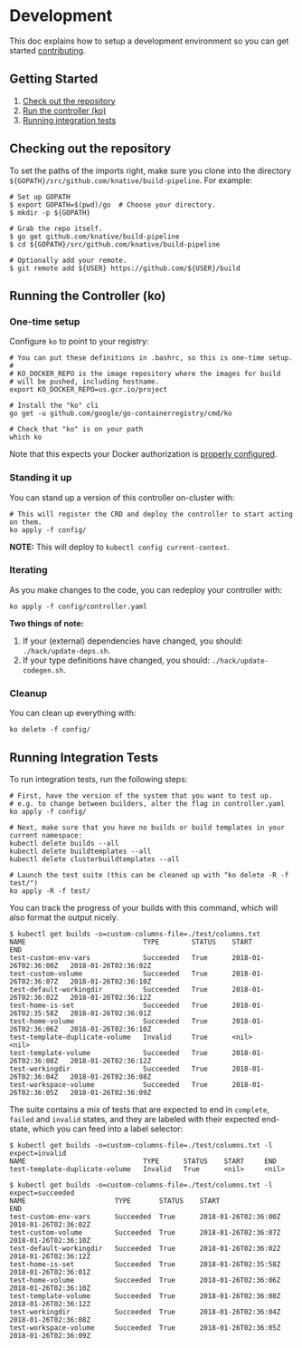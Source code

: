 # Development

This doc explains how to setup a development environment so you can get started
[contributing](./CONTRIBUTING.md).

## Getting Started

1. [Check out the repository](#checking-out-the-repository)
1. [Run the controller (ko)](#running-the-controller-ko)
1. [Running integration tests](#running-integration-tests)

## Checking out the repository

To set the paths of the imports right, make sure you clone into the directory
`${GOPATH}/src/github.com/knative/build-pipeline`.  For example:

```shell
# Set up GOPATH
$ export GOPATH=$(pwd)/go  # Choose your directory.
$ mkdir -p ${GOPATH}

# Grab the repo itself.
$ go get github.com/knative/build-pipeline
$ cd ${GOPATH}/src/github.com/knative/build-pipeline

# Optionally add your remote.
$ git remote add ${USER} https://github.com/${USER}/build
```

## Running the Controller (ko)

### One-time setup

Configure `ko` to point to your registry:

```shell
# You can put these definitions in .bashrc, so this is one-time setup.
#
# KO_DOCKER_REPO is the image repository where the images for build
# will be pushed, including hostname.
export KO_DOCKER_REPO=us.gcr.io/project

# Install the "ko" cli
go get -u github.com/google/go-containerregistry/cmd/ko

# Check that "ko" is on your path
which ko
```

Note that this expects your Docker authorization is [properly configured](
https://cloud.google.com/container-registry/docs/advanced-authentication#standalone_docker_credential_helper).

### Standing it up

You can stand up a version of this controller on-cluster with:
```shell
# This will register the CRD and deploy the controller to start acting on them.
ko apply -f config/
```

**NOTE:** This will deploy to `kubectl config current-context`.

### Iterating

As you make changes to the code, you can redeploy your controller with:
```shell
ko apply -f config/controller.yaml
```

**Two things of note:**
1. If your (external) dependencies have changed, you should:
   `./hack/update-deps.sh`.
1. If your type definitions have changed, you should:
   `./hack/update-codegen.sh`.

### Cleanup

You can clean up everything with:
```shell
ko delete -f config/
```

## Running Integration Tests

To run integration tests, run the following steps:

```shell
# First, have the version of the system that you want to test up.
# e.g. to change between builders, alter the flag in controller.yaml
ko apply -f config/

# Next, make sure that you have no builds or build templates in your current namespace:
kubectl delete builds --all
kubectl delete buildtemplates --all
kubectl delete clusterbuildtemplates --all

# Launch the test suite (this can be cleaned up with "ko delete -R -f test/")
ko apply -R -f test/
```

You can track the progress of your builds with this command, which will also
format the output nicely.

```shell
$ kubectl get builds -o=custom-columns-file=./test/columns.txt
NAME                             TYPE        STATUS    START                  END
test-custom-env-vars             Succeeded   True      2018-01-26T02:36:00Z   2018-01-26T02:36:02Z
test-custom-volume               Succeeded   True      2018-01-26T02:36:07Z   2018-01-26T02:36:10Z
test-default-workingdir          Succeeded   True      2018-01-26T02:36:02Z   2018-01-26T02:36:12Z
test-home-is-set                 Succeeded   True      2018-01-26T02:35:58Z   2018-01-26T02:36:01Z
test-home-volume                 Succeeded   True      2018-01-26T02:36:06Z   2018-01-26T02:36:10Z
test-template-duplicate-volume   Invalid     True      <nil>                  <nil>
test-template-volume             Succeeded   True      2018-01-26T02:36:08Z   2018-01-26T02:36:12Z
test-workingdir                  Succeeded   True      2018-01-26T02:36:04Z   2018-01-26T02:36:08Z
test-workspace-volume            Succeeded   True      2018-01-26T02:36:05Z   2018-01-26T02:36:09Z

```

The suite contains a mix of tests that are expected to end in `complete`,
`failed` and `invalid` states, and they are labeled with their expected
end-state, which you can feed into a label selector:

```shell
$ kubectl get builds -o=custom-columns-file=./test/columns.txt -l expect=invalid
NAME                             TYPE      STATUS    START     END
test-template-duplicate-volume   Invalid   True      <nil>     <nil>

$ kubectl get builds -o=custom-columns-file=./test/columns.txt -l expect=succeeded
NAME                      TYPE       STATUS    START                  END
test-custom-env-vars      Succeeded  True      2018-01-26T02:36:00Z   2018-01-26T02:36:02Z
test-custom-volume        Succeeded  True      2018-01-26T02:36:07Z   2018-01-26T02:36:10Z
test-default-workingdir   Succeeded  True      2018-01-26T02:36:02Z   2018-01-26T02:36:12Z
test-home-is-set          Succeeded  True      2018-01-26T02:35:58Z   2018-01-26T02:36:01Z
test-home-volume          Succeeded  True      2018-01-26T02:36:06Z   2018-01-26T02:36:10Z
test-template-volume      Succeeded  True      2018-01-26T02:36:08Z   2018-01-26T02:36:12Z
test-workingdir           Succeeded  True      2018-01-26T02:36:04Z   2018-01-26T02:36:08Z
test-workspace-volume     Succeeded  True      2018-01-26T02:36:05Z   2018-01-26T02:36:09Z

```
